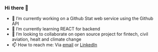 ### Hi there 👋

<!--
**Yantiomene/Yantiomene** is a ✨ _special_ ✨ repository because its `README.md` (this file) appears on your GitHub profile.

Here are some ideas to get you started:-->

- 🔭 I’m currently working on a Github Stat web service using the Github API
- 🌱 I’m currently learning REACT for backend
- 👯 I’m looking to collaborate on open source project for fintech, civil aviation, healt and climate change
- 📫 How to reach me: Via [email](mailto:yan2016tiomene@gmail.com) or [LinkedIn](https://www.linkedin.com/in/yaninthe-tiomene)

